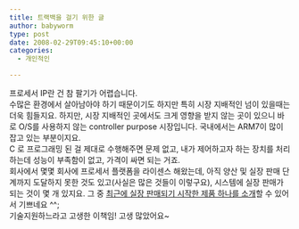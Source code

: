 ```yaml
---
title: 트랙백을 걸기 위한 글
author: babyworm
type: post
date: 2008-02-29T09:45:10+00:00
categories:
  - 개인적인

---
```

프로세서 IP란 건 참 팔기가 어렵습니다.  
수많은 환경에서 살아남아야 하기 때문이기도 하지만 특히 시장 지배적인 넘이 있을때는 더욱 힘들지요. 하지만, 시장 지배적인 곳에서도 크게 영향을 받지 않는 곳이 있으니 바로 O/S를 사용하지 않는 controller purpose 시장입니다. 국내에서는 ARM7이 많이 잡고 있는 부분이지요.  
C 로 프로그래밍 된 걸 제대로 수행해주면 문제 없고, 내가 제어하고자 하는 장치를 처리하는데 성능이 부족함이 없고, 가격이 싸면 되는 거죠.  
회사에서 몇몇 회사에 프로세서 플랫폼을 라이센스 해왔는데, 아직 양산 및 실장 판매 단계까지 도달하지 못한 것도 있고(사실은 많은 것들이 이렇구요), 시스템에 실장 판매가 되는 것이 몇 개 있지요. 그 중 <a href="http://blog.gyongsu.com/71" target="_blank">최근에 실장 판매되기 시작한 제품 하나를 소개</a>할 수 있어서 기쁘네요 ^^;  
기술지원하느라고 고생한 이책임! 고생 많았어요~